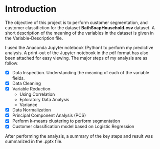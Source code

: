 # Introduction

The objective of this project is to perform customer segmentation, and customer classifiction for the dataset **BathSoapHousehold.csv** dataset. A short description of the meaning of the variables in the dataset is given in the Variable-Description file.

I used the Anaconda Jupyter notebook (Python) to perform my predictive analysis. A print-out of the Jupyter notebook in the pdf format has also been attached for easy viewing. The major steps of my analysis are as follow:
- [x] Data Inspection. Understanding the meaning of each of the variable fields.
- [x] Data Cleaning
- [x] Variable Reduction
  * Using Correlation
  * Eploratory Data Analysis
  * Variance
- [x] Data Normalization
- [x] Principal Component Analysis (PCS)
- [x] Perform k-means clustering to perform segmentation
- [x] Customer classification model based on Logistic Regression

After performing the analysis, a summary of the key steps and result was summarized in the .pptx file.
